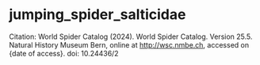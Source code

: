 # jumping_spider_salticidae

Citation: World Spider Catalog (2024). World Spider Catalog. Version 25.5. Natural History Museum Bern, online at http://wsc.nmbe.ch, accessed on {date of access}. doi: 10.24436/2
